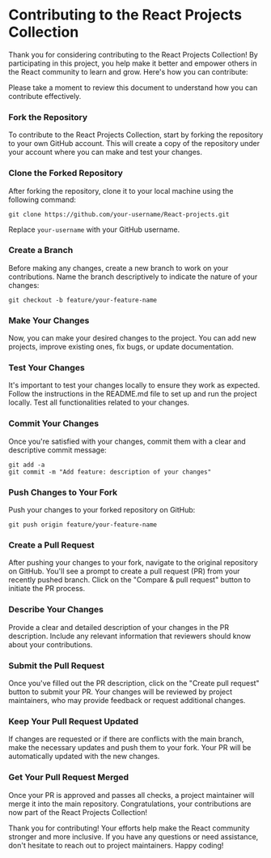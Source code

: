 # Contributing to the React Projects Collection

Thank you for considering contributing to the React Projects Collection! By participating in this project, you help make it better and empower others in the React community to learn and grow. Here's how you can contribute:

Please take a moment to review this document to understand how you can contribute effectively.

### Fork the Repository

To contribute to the React Projects Collection, start by forking the repository to your own GitHub account. This will create a copy of the repository under your account where you can make and test your changes.

### Clone the Forked Repository

After forking the repository, clone it to your local machine using the following command:

```
git clone https://github.com/your-username/React-projects.git
```

Replace `your-username` with your GitHub username.

### Create a Branch

Before making any changes, create a new branch to work on your contributions. Name the branch descriptively to indicate the nature of your changes:

```
git checkout -b feature/your-feature-name
```

### Make Your Changes

Now, you can make your desired changes to the project. You can add new projects, improve existing ones, fix bugs, or update documentation.

### Test Your Changes

It's important to test your changes locally to ensure they work as expected. Follow the instructions in the README.md file to set up and run the project locally. Test all functionalities related to your changes.

### Commit Your Changes

Once you're satisfied with your changes, commit them with a clear and descriptive commit message:

```
git add -a
git commit -m "Add feature: description of your changes"
```

### Push Changes to Your Fork

Push your changes to your forked repository on GitHub:

```
git push origin feature/your-feature-name
```

### Create a Pull Request

After pushing your changes to your fork, navigate to the original repository on GitHub. You'll see a prompt to create a pull request (PR) from your recently pushed branch. Click on the "Compare & pull request" button to initiate the PR process.

### Describe Your Changes

Provide a clear and detailed description of your changes in the PR description. Include any relevant information that reviewers should know about your contributions.

### Submit the Pull Request

Once you've filled out the PR description, click on the "Create pull request" button to submit your PR. Your changes will be reviewed by project maintainers, who may provide feedback or request additional changes.

### Keep Your Pull Request Updated

If changes are requested or if there are conflicts with the main branch, make the necessary updates and push them to your fork. Your PR will be automatically updated with the new changes.

### Get Your Pull Request Merged

Once your PR is approved and passes all checks, a project maintainer will merge it into the main repository. Congratulations, your contributions are now part of the React Projects Collection!

Thank you for contributing! Your efforts help make the React community stronger and more inclusive. If you have any questions or need assistance, don't hesitate to reach out to project maintainers. Happy coding!
